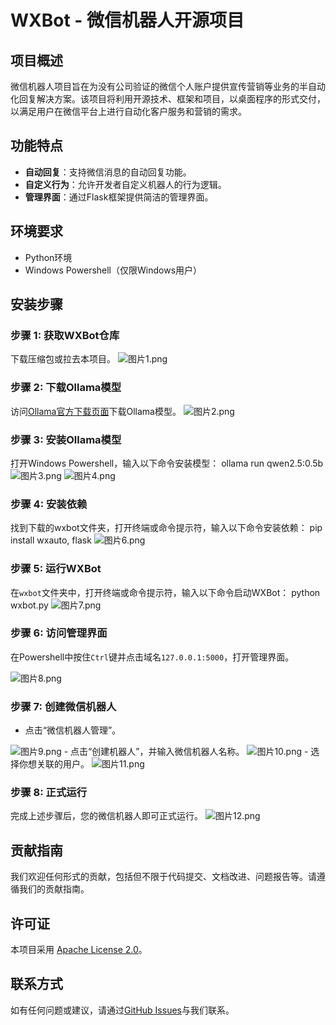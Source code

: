 # WXBot - 微信机器人开源项目


## 项目概述
微信机器人项目旨在为没有公司验证的微信个人账户提供宣传营销等业务的半自动化回复解决方案。该项目将利用开源技术、框架和项目，以桌面程序的形式交付，以满足用户在微信平台上进行自动化客户服务和营销的需求。

## 功能特点
- **自动回复**：支持微信消息的自动回复功能。
- **自定义行为**：允许开发者自定义机器人的行为逻辑。
- **管理界面**：通过Flask框架提供简洁的管理界面。

## 环境要求
- Python环境
- Windows Powershell（仅限Windows用户）

## 安装步骤

### 步骤 1: 获取WXBot仓库
下载压缩包或拉去本项目。
<img alt="图片1.png" src="image/图片1.png"/>

### 步骤 2: 下载Ollama模型
访问[Ollama官方下载页面](https://ollama.com/download)下载Ollama模型。
<img alt="图片2.png" src="image/图片2.png"/>

### 步骤 3: 安装Ollama模型
打开Windows Powershell，输入以下命令安装模型：
ollama run qwen2.5:0.5b
<img alt="图片3.png" src="image/图片3.png"/>
<img alt="图片4.png" src="image/图片4.png"/>

### 步骤 4: 安装依赖
找到下载的wxbot文件夹，打开终端或命令提示符，输入以下命令安装依赖：
pip install wxauto, flask
<img alt="图片6.png" src="image/图片6.png"/>

### 步骤 5: 运行WXBot
在`wxbot`文件夹中，打开终端或命令提示符，输入以下命令启动WXBot：
python wxbot.py
<img alt="图片7.png" src="image/图片7.png"/>

### 步骤 6: 访问管理界面
在Powershell中按住`Ctrl`键并点击域名`127.0.0.1:5000`，打开管理界面。

<img alt="图片8.png" src="image/图片8.png"/>

### 步骤 7: 创建微信机器人
- 点击“微信机器人管理”。
<img alt="图片9.png" src="image/图片9.png"/>
- 点击“创建机器人”，并输入微信机器人名称。
<img alt="图片10.png" src="image/图片10.png"/>
- 选择你想关联的用户。
<img alt="图片11.png" src="image/图片11.png"/>

### 步骤 8: 正式运行
完成上述步骤后，您的微信机器人即可正式运行。
<img alt="图片12.png" src="image/图片12.png"/>

## 贡献指南
我们欢迎任何形式的贡献，包括但不限于代码提交、文档改进、问题报告等。请遵循我们的贡献指南。

## 许可证
本项目采用 [Apache License 2.0](LICENSE)。

## 联系方式
如有任何问题或建议，请通过[GitHub Issues](https://github.com/l-llll-lll-lll-l/wxbot/issues)与我们联系。
